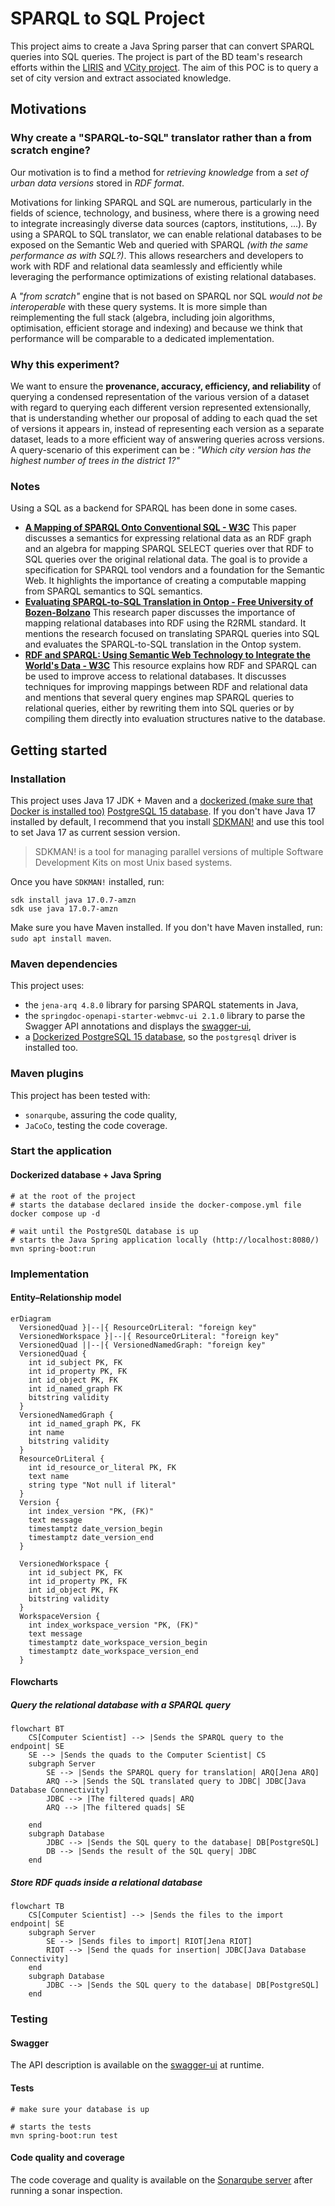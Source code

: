 # SPARQL to SQL Project
This project aims to create a Java Spring parser that can convert SPARQL queries into SQL queries.
The project is part of the BD team's research efforts within the [LIRIS](https://liris.cnrs.fr/) and [VCity project](https://projet.liris.cnrs.fr/vcity/).
The aim of this POC is to query a set of city version and extract associated knowledge.

## Motivations
### Why create a "SPARQL-to-SQL" translator rather than a from scratch engine?
Our motivation is to find a method for *retrieving knowledge* from a *set of urban data versions* stored in *RDF format*.

Motivations for linking SPARQL and SQL are numerous, particularly in the fields of science, technology,
and business, where there is a growing need to integrate increasingly diverse data sources (captors, institutions, ...).
By using a SPARQL to SQL translator, we can enable relational databases to be exposed on the Semantic Web and queried with SPARQL *(with the same performance as with SQL?)*.
This allows researchers and developers to work with RDF and relational data seamlessly and efficiently while leveraging the performance optimizations of existing relational databases.

A *"from scratch"* engine that is not based on SPARQL nor SQL *would not be interoperable* with these query systems.
It is more simple than reimplementing the full stack (algebra, including join algorithms, optimisation, efficient storage and indexing)
and because we think that performance will be comparable to a dedicated implementation.

### Why this experiment?
We want to ensure the **provenance, accuracy, efficiency, and reliability** of querying a condensed representation of
the various version of a dataset with regard to querying each different version represented extensionally,
that is understanding whether our proposal of adding to each quad the set of versions it appears in,
instead of representing each version as a separate dataset, leads to a more efficient way of answering queries across versions.
A query-scenario of this experiment can be : *"Which city version has the highest number of trees in the district 1?"*

### Notes
Using a SQL as a backend for SPARQL has been done in some cases.
- **[A Mapping of SPARQL Onto Conventional SQL - W3C](https://www.w3.org/2008/07/MappingRules/StemMapping)**
  This paper discusses a semantics for expressing relational data as an RDF graph and an algebra for mapping SPARQL SELECT queries over that RDF to SQL queries over the original relational data.
  The goal is to provide a specification for SPARQL tool vendors and a foundation for the Semantic Web. It highlights the importance of creating a computable mapping from SPARQL semantics to SQL semantics.
- **[Evaluating SPARQL-to-SQL Translation in Ontop - Free University of Bozen-Bolzano](https://www.inf.unibz.it/~calvanese/papers/rodr-etal-ORE-2013.pdf)**
  This research paper discusses the importance of mapping relational databases into RDF using the R2RML standard.
  It mentions the research focused on translating SPARQL queries into SQL and evaluates the SPARQL-to-SQL translation in the Ontop system.
- **[RDF and SPARQL: Using Semantic Web Technology to Integrate the World's Data - W3C](https://www.w3.org/2007/03/VLDB/)**
  This resource explains how RDF and SPARQL can be used to improve access to relational databases. It discusses techniques for improving mappings between RDF and relational data and mentions that several query engines map SPARQL queries to relational queries,
  either by rewriting them into SQL queries or by compiling them directly into evaluation structures native to the database.

## Getting started
### Installation
This project uses Java 17 JDK + Maven and a [dockerized (make sure that Docker is installed too)](https://www.docker.com/) [PostgreSQL 15 database](https://www.postgresql.org/docs/15/index.html).
If you don't have Java 17 installed by default, I recommend that you install [SDKMAN!](https://sdkman.io/) and use this tool to set Java 17 as current session version.

> SDKMAN! is a tool for managing parallel versions of multiple Software Development Kits on most Unix based systems.

Once you have `SDKMAN!` installed, run:
```shell
sdk install java 17.0.7-amzn
sdk use java 17.0.7-amzn
```

Make sure you have Maven installed. If you don't have Maven installed, run: `sudo apt install maven`.

### Maven dependencies
This project uses:
- the `jena-arq 4.8.0` library for parsing SPARQL statements in Java,
- the `springdoc-openapi-starter-webmvc-ui 2.1.0` library to parse the Swagger API annotations and displays the [swagger-ui](http://localhost:8080/swagger-ui/index.html),
- a [Dockerized PostgreSQL 15 database](https://www.postgresql.org/docs/15/index.html), so the `postgresql` driver is installed too.

### Maven plugins
This project has been tested with:
- `sonarqube`, assuring the code quality,
- `JaCoCo`, testing the code coverage.

### Start the application
#### Dockerized database + Java Spring

```shell
# at the root of the project
# starts the database declared inside the docker-compose.yml file
docker compose up -d

# wait until the PostgreSQL database is up
# starts the Java Spring application locally (http://localhost:8080/)
mvn spring-boot:run 
```

### Implementation
#### Entity–Relationship model
```mermaid
erDiagram
  VersionedQuad }|--|{ ResourceOrLiteral: "foreign key"
  VersionedWorkspace }|--|{ ResourceOrLiteral: "foreign key"
  VersionedQuad ||--|{ VersionedNamedGraph: "foreign key"
  VersionedQuad {
    int id_subject PK, FK
    int id_property PK, FK
    int id_object PK, FK
    int id_named_graph FK
    bitstring validity
  }
  VersionedNamedGraph {
    int id_named_graph PK, FK
    int name
    bitstring validity
  }
  ResourceOrLiteral {
    int id_resource_or_literal PK, FK
    text name
    string type "Not null if literal"
  }
  Version {
    int index_version "PK, (FK)"
    text message
    timestamptz date_version_begin
    timestamptz date_version_end
  }

  VersionedWorkspace {
    int id_subject PK, FK
    int id_property PK, FK
    int id_object PK, FK
    bitstring validity
  }
  WorkspaceVersion {
    int index_workspace_version "PK, (FK)"
    text message
    timestamptz date_workspace_version_begin
    timestamptz date_workspace_version_end
  }
```

#### Flowcharts
##### Query the relational database with a SPARQL query

```mermaid
flowchart BT
    CS[Computer Scientist] --> |Sends the SPARQL query to the endpoint| SE
    SE --> |Sends the quads to the Computer Scientist| CS 
    subgraph Server
        SE --> |Sends the SPARQL query for translation| ARQ[Jena ARQ]
        ARQ --> |Sends the SQL translated query to JDBC| JDBC[Java Database Connectivity]
        JDBC --> |The filtered quads| ARQ
        ARQ --> |The filtered quads| SE
        
    end
    subgraph Database
        JDBC --> |Sends the SQL query to the database| DB[PostgreSQL]
        DB --> |Sends the result of the SQL query| JDBC
    end
```

##### Store RDF quads inside a relational database

```mermaid
flowchart TB
    CS[Computer Scientist] --> |Sends the files to the import endpoint| SE
    subgraph Server
        SE --> |Sends files to import| RIOT[Jena RIOT]
        RIOT --> |Send the quads for insertion| JDBC[Java Database Connectivity]        
    end
    subgraph Database
        JDBC --> |Sends the SQL query to the database| DB[PostgreSQL]
    end
```

### Testing
#### Swagger
The API description is available on the [swagger-ui](http://localhost:8080/swagger-ui/index.html) at runtime.

#### Tests 
```shell
# make sure your database is up

# starts the tests
mvn spring-boot:run test
```

#### Code quality and coverage
The code coverage and quality is available on the [Sonarqube server](http://localhost:9000) after running a sonar inspection.